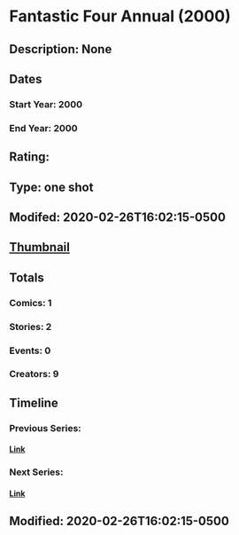 # Fantastic Four Annual (2000)
## Description: None
## Dates
### Start Year: 2000
### End Year: 2000
## Rating: 
## Type: one shot
## Modifed: 2020-02-26T16:02:15-0500
## [Thumbnail](http://i.annihil.us/u/prod/marvel/i/mg/b/40/image_not_available.jpg)
## Totals
### Comics: 1
### Stories: 2
### Events: 0
### Creators: 9
## Timeline
### Previous Series: 
#### [Link]()
### Next Series: 
#### [Link]()
## Modified: 2020-02-26T16:02:15-0500